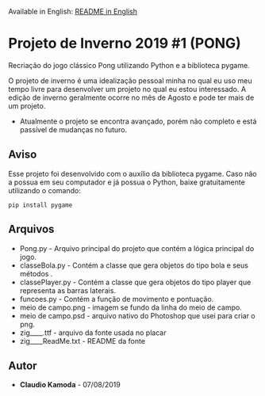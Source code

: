 Available in English: [README in English]()
# Projeto de Inverno 2019 #1 (PONG)
Recriação do jogo clássico Pong utilizando Python e a biblioteca pygame.

O projeto de inverno é uma idealização pessoal minha no qual eu uso meu tempo livre para desenvolver um projeto no qual eu estou interessado. 
A edição de inverno geralmente ocorre no mês de Agosto e pode ter mais de um projeto.
* Atualmente o projeto se encontra avançado, porém não completo e está passível de mudanças no futuro.

## Aviso
Esse projeto foi desenvolvido com o auxílio da biblioteca pygame. Caso não a possua em seu computador e já possua o Python, baixe gratuitamente utilizando o comando: 
```
pip install pygame
```

## Arquivos
* Pong.py - Arquivo principal do projeto que contém a lógica principal do jogo.
* classeBola.py - Contém a classe que gera objetos do tipo bola e seus métodos .
* classePlayer.py - Contém a classe que gera objetos do tipo player que representa as barras laterais.
* funcoes.py - Contém a função de movimento e pontuação.
* meio de campo.png - imagem se fundo da linha do meio de campo.
* meio de campo.psd - arquivo nativo do Photoshop que usei para criar o png.
* zig____.ttf - arquivo da fonte usada no placar
* zig____ReadMe.txt - README da fonte


## Autor

* **Claudio Kamoda** - 07/08/2019
